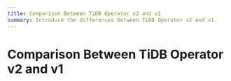 ```yaml
---
title: Comparison Between TiDB Operator v2 and v1
summary: Introduce the differences between TiDB Operator v2 and v1.
---
```


# Comparison Between TiDB Operator v2 and v1
